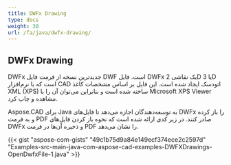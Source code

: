 ```yaml
---
title: DWFx Drawing
type: docs
weight: 30
url: /fa/java/dwfx-drawing/
---
```


## **DWFx Drawing**
DWFx جدیدترین نسخه از فرمت فایل DWF است. فایل DWFx یک نقاشی 2D یا 3D است که با نرم‌افزار CAD اتودسک ایجاد شده است. این فایل بر اساس مشخصات کاغذ XML (XPS) ساخته شده است و بنابراین می‌توان آن را با Microsoft XPS Viewer مشاهده و چاپ کرد.

Aspose.CAD برای Java به توسعه‌دهندگان اجازه می‌دهد تا فایل‌های DWFx را باز کرده و به فرمت PDF صادر کنند. در زیر کدی ارائه شده است که نحوه باز کردن فایل‌های DWFx و ذخیره آن‌ها در فرمت PDF را نشان می‌دهد.

{{< gist "aspose-com-gists" "49c1b75d9a84e149ecf374ece2c2597d" "Examples-src-main-java-com-aspose-cad-examples-DWFXDrawings-OpenDwfxFile-1.java" >}}
